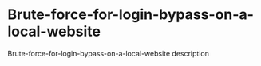 # Brute-force-for-login-bypass-on-a-local-website
Brute-force-for-login-bypass-on-a-local-website description

